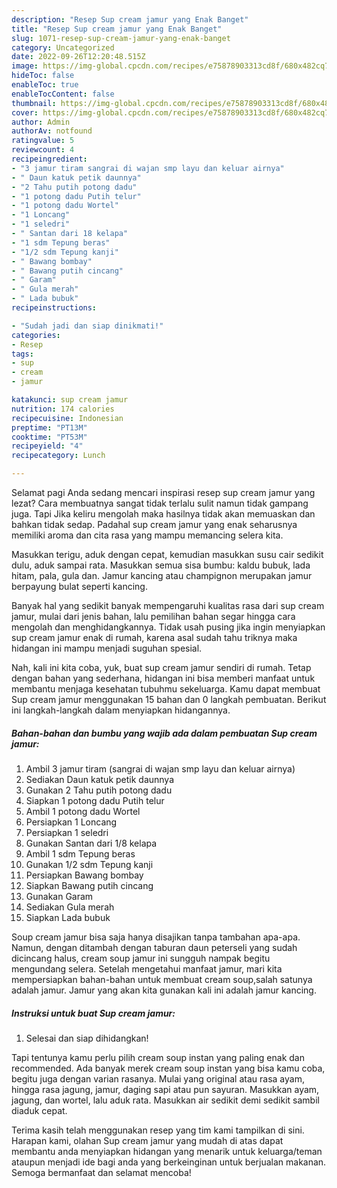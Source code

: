 ```yaml
---
description: "Resep Sup cream jamur yang Enak Banget"
title: "Resep Sup cream jamur yang Enak Banget"
slug: 1071-resep-sup-cream-jamur-yang-enak-banget
category: Uncategorized
date: 2022-09-26T12:20:48.515Z
image: https://img-global.cpcdn.com/recipes/e75878903313cd8f/680x482cq70/sup-cream-jamur-foto-resep-utama.jpg
hideToc: false
enableToc: true
enableTocContent: false
thumbnail: https://img-global.cpcdn.com/recipes/e75878903313cd8f/680x482cq70/sup-cream-jamur-foto-resep-utama.jpg
cover: https://img-global.cpcdn.com/recipes/e75878903313cd8f/680x482cq70/sup-cream-jamur-foto-resep-utama.jpg
author: Admin
authorAv: notfound
ratingvalue: 5
reviewcount: 4
recipeingredient:
- "3 jamur tiram sangrai di wajan smp layu dan keluar airnya"
- " Daun katuk petik daunnya"
- "2 Tahu putih potong dadu"
- "1 potong dadu Putih telur"
- "1 potong dadu Wortel"
- "1 Loncang"
- "1 seledri"
- " Santan dari 18 kelapa"
- "1 sdm Tepung beras"
- "1/2 sdm Tepung kanji"
- " Bawang bombay"
- " Bawang putih cincang"
- " Garam"
- " Gula merah"
- " Lada bubuk"
recipeinstructions:

- "Sudah jadi dan siap dinikmati!"
categories:
- Resep
tags:
- sup
- cream
- jamur

katakunci: sup cream jamur 
nutrition: 174 calories
recipecuisine: Indonesian
preptime: "PT13M"
cooktime: "PT53M"
recipeyield: "4"
recipecategory: Lunch

---
```



Selamat pagi Anda sedang mencari inspirasi resep sup cream jamur yang lezat? Cara membuatnya sangat tidak terlalu sulit namun tidak gampang juga. Tapi Jika keliru mengolah maka hasilnya tidak akan memuaskan dan bahkan tidak sedap. Padahal sup cream jamur yang enak seharusnya memiliki aroma dan cita rasa yang mampu memancing selera kita.


Masukkan terigu, aduk dengan cepat, kemudian masukkan susu cair sedikit dulu, aduk sampai rata. Masukkan semua sisa bumbu: kaldu bubuk, lada hitam, pala, gula dan. Jamur kancing atau champignon merupakan jamur berpayung bulat seperti kancing.

Banyak hal yang sedikit banyak mempengaruhi kualitas rasa dari sup cream jamur, mulai dari jenis bahan, lalu pemilihan bahan segar hingga cara mengolah dan menghidangkannya. Tidak usah pusing jika ingin menyiapkan sup cream jamur enak di rumah, karena asal sudah tahu triknya maka hidangan ini mampu menjadi suguhan spesial.


Nah, kali ini kita coba, yuk, buat sup cream jamur sendiri di rumah. Tetap dengan bahan yang sederhana, hidangan ini bisa memberi manfaat untuk membantu menjaga kesehatan tubuhmu sekeluarga. Kamu dapat membuat Sup cream jamur menggunakan 15 bahan dan 0 langkah pembuatan. Berikut ini langkah-langkah dalam menyiapkan hidangannya.

<!--inarticleads1-->

##### Bahan-bahan dan bumbu yang wajib ada dalam pembuatan Sup cream jamur:

1. Ambil 3 jamur tiram (sangrai di wajan smp layu dan keluar airnya)
1. Sediakan  Daun katuk petik daunnya
1. Gunakan 2 Tahu putih potong dadu
1. Siapkan 1 potong dadu Putih telur
1. Ambil 1 potong dadu Wortel
1. Persiapkan 1 Loncang
1. Persiapkan 1 seledri
1. Gunakan  Santan dari 1/8 kelapa
1. Ambil 1 sdm Tepung beras
1. Gunakan 1/2 sdm Tepung kanji
1. Persiapkan  Bawang bombay
1. Siapkan  Bawang putih cincang
1. Gunakan  Garam
1. Sediakan  Gula merah
1. Siapkan  Lada bubuk


Soup cream jamur bisa saja hanya disajikan tanpa tambahan apa-apa. Namun, dengan ditambah dengan taburan daun peterseli yang sudah dicincang halus, cream soup jamur ini sungguh nampak begitu mengundang selera. Setelah mengetahui manfaat jamur, mari kita mempersiapkan bahan-bahan untuk membuat cream soup,salah satunya adalah jamur. Jamur yang akan kita gunakan kali ini adalah jamur kancing. 

<!--inarticleads2-->

##### Instruksi untuk buat Sup cream jamur:


1. Selesai dan siap dihidangkan!

Tapi tentunya kamu perlu pilih cream soup instan yang paling enak dan recommended. Ada banyak merek cream soup instan yang bisa kamu coba, begitu juga dengan varian rasanya. Mulai yang original atau rasa ayam, hingga rasa jagung, jamur, daging sapi atau pun sayuran. Masukkan ayam, jagung, dan wortel, lalu aduk rata. Masukkan air sedikit demi sedikit sambil diaduk cepat. 

Terima kasih telah menggunakan resep yang tim kami tampilkan di sini. Harapan kami, olahan Sup cream jamur yang mudah di atas dapat membantu anda menyiapkan hidangan yang menarik untuk keluarga/teman ataupun menjadi ide bagi anda yang berkeinginan untuk berjualan makanan. Semoga bermanfaat dan selamat mencoba!

